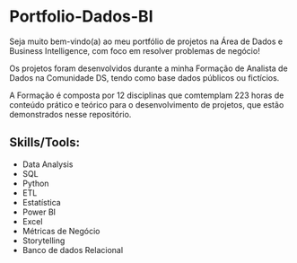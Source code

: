 # Portfolio-Dados-BI

Seja muito bem-vindo(a) ao meu portfólio de projetos na Área de Dados e Business Intelligence, com foco em resolver problemas de negócio!

Os projetos foram desenvolvidos durante a minha Formação de Analista de Dados na Comunidade DS, tendo como base dados públicos ou fictícios. 

A Formação é composta por 12 disciplinas que comtemplam 223 horas de conteúdo prático e teórico para o desenvolvimento de projetos, que estão demonstrados nesse repositório.

## **Skills/Tools**: 
- Data Analysis
- SQL
- Python
- ETL
- Estatística
- Power BI
- Excel
- Métricas de Negócio
- Storytelling 
- Banco de dados Relacional
